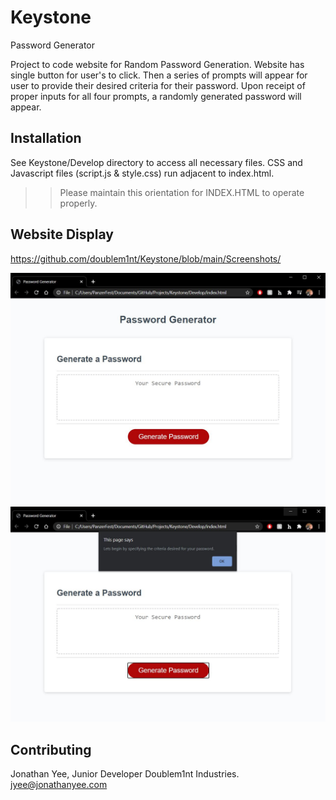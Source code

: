 # Keystone
Password Generator

Project to code website for Random Password Generation. Website has single button for user's to click. Then a series of prompts will appear for user to provide their desired criteria for their password. Upon receipt of proper inputs for all four prompts, a randomly generated password will appear. 

## Installation

See Keystone/Develop directory to access all necessary files. CSS and Javascript files (script.js & style.css) run adjacent to index.html. 
>> Please maintain this orientation for INDEX.HTML to operate properly. 

## Website Display

https://github.com/doublem1nt/Keystone/blob/main/Screenshots/

![Screenshot](https://github.com/doublem1nt/Keystone/blob/main/Screenshots/1stpage.JPG "Application before Input")
![Screenshot](https://github.com/doublem1nt/Keystone/blob/main/Screenshots/1stPrompt.JPG "Post User Input, first step")


## Contributing
Jonathan Yee, Junior Developer
Doublem1nt Industries.
jyee@jonathanyee.com